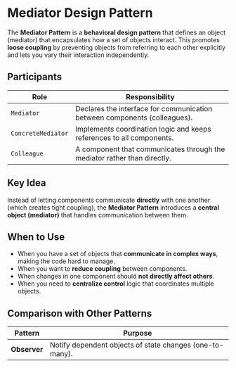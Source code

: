 # Mediator Design Pattern

The **Mediator Pattern** is a **behavioral design pattern** that defines an object (mediator) that encapsulates how a set of objects interact. This promotes **loose coupling** by preventing objects from referring to each other explicitly and lets you vary their interaction independently.

## Participants

| Role              | Responsibility                                                                 |
|-------------------|----------------------------------------------------------------------------------|
| `Mediator`         | Declares the interface for communication between components (colleagues).       |
| `ConcreteMediator` | Implements coordination logic and keeps references to all components.           |
| `Colleague`        | A component that communicates through the mediator rather than directly.        |

## Key Idea

Instead of letting components communicate **directly** with one another (which creates tight coupling), the **Mediator Pattern** introduces a **central object (mediator)** that handles communication between them.

## When to Use

- When you have a set of objects that **communicate in complex ways**, making the code hard to manage.
- When you want to **reduce coupling** between components.
- When changes in one component should **not directly affect others**.
- When you need to **centralize control** logic that coordinates multiple objects.

## Comparison with Other Patterns

| Pattern      | Purpose                                                                 |
|--------------|-------------------------------------------------------------------------|
| **Observer** | Notify dependent objects of state changes (one-to-many).                |
